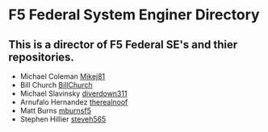 # F5 Federal System Enginer Directory

## This is a director of F5 Federal SE's and thier repositories.

* Michael Coleman [Mikej81](https://github.com/Mikej81)
* Bill Church [BillChurch](https://github.com/BillChurch)
* Michael Slavinsky [diverdown311](https://github.com/diverdown311)
* Arnufalo Hernandez [therealnoof](https://github.com/therealnoof)
* Matt Burns [mburnsf5](https://github.com/mburnsf5)
* Stephen Hillier [steveh565](https://github.com/steveh565)